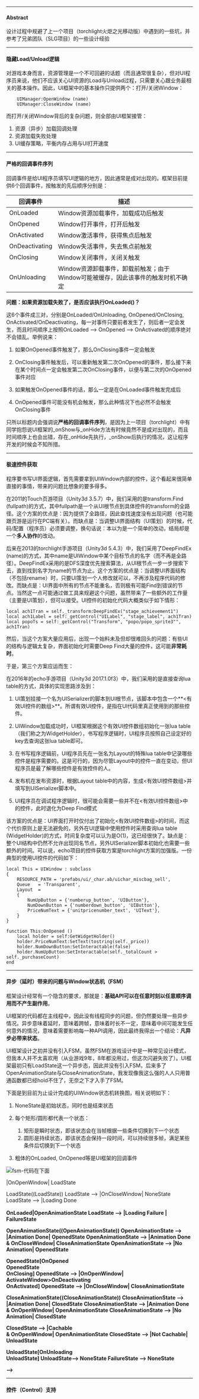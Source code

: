 


---
#### Abstract

设计过程中规避了上一个项目（torchlight火炬之光移动版）中遇到的一些坑，并参考了兄弟团队（SLG项目）的一些设计经验

---
#### 隐藏Load/Unload逻辑

对游戏本身而言，资源管理是一个不可回避的话题（而且通常很复杂），但对UI程序员来说，他们不应该关心UI资源的Load与Unload过程，只需要关心跟业务最相关的基本操作。因此，UI框架中的基本操作只提供两个：打开/关闭Window：

```
	UIManager:OpenWindow (name)
	UIManager:CloseWindow (name)
```

而打开/关闭Window背后的复杂问题，则全部由UI框架接管：

1. 资源（异步）加载回调处理
2. 资源加载失败处理
3. UI缓存策略，平衡内存占用与UI打开速度

---
#### 严格的回调事件序列

回调事件是给UI程序员填写UI逻辑的地方，因此通常是成对出现的。框架目前提供6个回调事件，按触发的先后顺序分别是：

回调事件 | 描述
---|---
OnLoaded | Window资源加载事件，加载成功后触发
OnOpened	| Window打开事件，打开后触发
OnActivated	| Window激活事件，获得焦点后触发
OnDeactivating	| Window失活事件，失去焦点前触发
OnClosing	| Window关闭事件，关闭关触发
OnUnloading	| Window资源卸载事件，卸载前触发；由于Window可能被缓存，因此该事件的触发时机不确定

**问题：如果资源加载失败了，是否应该执行OnLoaded()？**

这6个事件成三对，分别是OnLoaded/OnUnloading, OnOpened/OnClosing, OnActivated/OnDeactivating，每一对事件只要前者发生了，则后者一定会发生，而且时间顺序上按照OnLoaded --> OnOpened --> OnActivated的顺序绝对不会错乱。举例说来：

1. 如果OnOpened事件触发了，那么OnClosing事件一定会触发

2. OnClosing事件触发后，可以重新触发第二次OnOpened的事件，那么接下来在某个时间点一定会触发第二次OnClosing事件，以便与第二次的OnOpened事件对应

3. 如果触发OnOpened事件的话，那么一定是在OnLoaded事件触发完成后

4. OnOpened事件可能没有机会触发，那么此种情况下也必然不会触发OnClosing事件

只所以标题内会强调说**严格的回调事件序列**，是因为上一项目（torchlight）中有同学抱怨说UI框架的_onShow与_onHide方法有时候竟然不是成对出现的，而且时间顺序上也会出错，存在_onHide先执行，_onShow后执行的情况，这让程序开发的时候会不知所措。

---
#### 极速控件获取

程序要书写UI界面逻辑，首先需要拿到UIWindow内部的控件，这个看起来很简单直接的事情，带来的问题比想象的要多得多。

在2011的Touch页游项目（Unity3d 3.5.7）中，我们采用的是transform.Find (fullpath)的方式，其中fullpath是一个从UI根节点到具体控件的transform的全路径。这个方案的优点是：因为提供了全路径，因此查找速度没有出现问题（也可能跟页游是运行在PC端有关）。而缺点是：当调整UI界面结构（UI策划）的时候，代码/配置（程序员）必须要调整，换句话说：本以为是一个简单的改动，结局却是一个**多人协作**的改动。

后来在2013的torchlight手游项目（Unity3d 5.4.3）中，我们采用了DeepFindEx (name)的方式，其中name是UIWindow中某个目标节点的名字（而不再是全路径）。DeepFindEx采用的是DFS深度优先搜索算法，从UI根节点一步一步搜索下去，直到找到名字为name的节点为止。这个方案的优点是：当调整UI界面结构（不包括rename）时，只要UI策划一个人修改就可以，不再涉及程序代码的修改。而缺点是：UI界面中所有的节点不能重名，否则极有可能Find到错误的节点。当然这一点可能通过做工具来规避这个问题，虽然带来了一些额外的工作量（主要是UI策划），但可以接受。UI控件的初始化代码大概类似于如下情形：

```
local ach1Tran = self._transform:DeepFindEx("stage_achievement1")
local ach1Label = self:_getControl("UILabel", "stage_label", ach1Tran)
local popoTs = self:_getControl("Transform", "popo/popo_sprite3"", ach1Tran)
```

然后，当这个方案大量应用后，出现一个始料未及但却很难回头的问题：有些UI的结构与逻辑太复杂，界面初始化时需要Deep Find大量的控件，这可能**非常耗时**。

于是，第三个方案应运而生：

在2016年的echo手游项目（Unity3d 2017.1.0f3）中，我们采用的是直接查询lua table的方式，具体的实现思路涉及到：

1. UI策划挂接一个名为UISerializer的脚本到UI根节点，该脚本中包含一个**<有效UI控件的数组>**。所谓有效UI控件，是指在UI代码里真正使用到的那些控件。

2. UIWindow加载成功时，UI框架根据这个有效UI控件数组初始化一张lua table （我们称之为WidgetHolder），书写程序逻辑时，UI程序员按照自己设定好的key去查询这张lua table即可。

3. 在书写程序逻辑前，UI程序员先在一张名为Layout的特殊lua table中记录哪些控件是程序需要的。这是可行的，因为尽管Layout中的控件一直在变动，但UI程序员是最了解哪些控件是有效控件的人。

4. 发布机在发布资源时，根据Layout table中的内容，生成<有效UI控件数组>并填写到UISerializer脚本中。

5. UI程序员在调试程序逻辑时，很可能会需要一些并不在<有效UI控件数组>中的控件，此时退化为Deep Find模式

该方案的优点是：UI界面打开时仅付出了初始化<有效UI控件数组>的时间，而这个代价原则上是无法避免的，另外在UI逻辑中使用控件时采用查询lua table (WidgetHolder)的方式，时间复杂度可以认为是O(1)，这已经很快了。缺点是：整个UI结构中仍然不允许出现同名节点，另外UISerializer脚本初始化也需要一些额外的时间。可以说，echo项目的控件获取方案是torchlight方案的加强版。一份典型的使用UI控件的代码如下：

```
local This = UIWindow : subclass
{
    RESOURCE_PATH = 'prefabs/ui/_char.ab/uichar_miscbag_sell',
    Queue   = 'Transparent',
    Layout  =
    {
        NumUpButton = {'numberup_button', 'UIButton'},
        NumDownButton = {'numberdown_button', 'UIButton'},
        PriceNumText = {'unitpricenumber_text', 'UIText'},
    }
}

function This:OnOpened ()
    local holder = self:GetWidgetHolder()
    holder.PriceNumText:SetText(tostring(self._price))
    holder.NumDownButton:SetInteractable(false)
    holder.NumUpButton:SetInteractable(self._totalCount > self._purchaseCount)
end

```

---
#### 异步（延时）带来的问题与Window状态机（FSM）

框架设计经常有一个隐含的要求，那就是：**基础API可以在任意时刻以任意顺序调用而不产生副作用**。

UI框架的代码都在主线程中，因此没有线程同步的问题，但仍然要处理一些异步情况。异步意味着延时，意味着跨帧，意味着时长不一定，意味着中间可能发生任何意外的情况，意味着需要影响每一种API调用，因此最终我得出一个结论：**凡异步必带来状态**。

UI框架设计之初并没有引入FSM，虽然FSM在游戏设计中是一种常见设计模式，但我本人并不太喜欢用（从业游戏9年，8年都没用过，但这次闪避失败了）。UI框架最初只有LoadState这一个异步态，因此并没有引入FSM，后来多了OpenAnimationState与CloseAnimationState，我发现像我这么强的人人只用普通函数都已经hold不住了，无奈之下才入手了FSM。

下面是到目前为止设计完成的UIWindow状态机转换图，相关说明如下：

1. NoneState是初始状态，同时也是结束状态

2. 每个矩形/圆形都代表一个状态：
    1. 矩形是瞬时状态，即该状态会在当帧根据一些条件切换到下一个状态
    2. 圆形是持续状态，即该状态会保持一段时间，可以持续很多帧，满足某些条件后切换到下一个状态

3. 粗体的OnLoaded, OnOpened等是UI框架的回调事件

![fsm-代码在下面](https://raw.githubusercontent.com/lixianmin/cloud/master/writer/game/ui-framework-design/fsm.png)

<!---
graph TD

NoneState[<mark>NoneState]
NoneState --> |OnOpenWindow| LoadState

LoadState((LoadState))
LoadState --> |OnCloseWindow| NoneState
LoadState --> |Loading Done<br/><br/><b>OnLoaded|OpenAnimationState
LoadState --> |Loading Failure | FailureState

OpenAnimationState((OpenAnimationState))
OpenAnimationState --> |Animation Done| OpenedState
OpenAnimationState --> |Animation Done <br/>& OnCloseWindow| CloseAnimationState
OpenAnimationState --> |No Animation| OpenedState

OpenedState[<b>OnOpened</b><br/>OpenedState<br/><b>OnClosing</b>]
OpenedState --> |OnOpenWindow| ActivateWindow><b>OnDeactivating<br/>OnActivated<b/>]
OpenedState --> |OnCloseWindow| CloseAnimationState

CloseAnimationState((CloseAnimationState))
CloseAnimationState --> |Animation Done| ClosedState
CloseAnimationState --> |Animation Done<br/>& OnOpenWindow| OpenAnimationState
CloseAnimationState --> |No Animation| ClosedState

ClosedState --> |Cachable<br/>& OnOpenWindow| OpenAnimationState
ClosedState --> |Not Cachable| UnloadState

UnloadState[<b>OnUnloading</b><br/>UnloadState]
UnloadState--> NoneState
FailureState --> NoneState

-->

---
#### 控件（Control）支持



